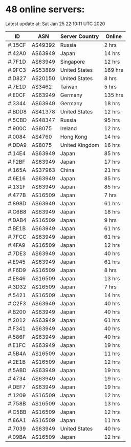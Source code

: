 # 48 online servers:

Latest update at: Sat Jan 25 22:10:11 UTC 2020

| ID | ASN | Server Country | Online |
| -- | --- | -------------- | ------ |
| #.15CF | AS49392 | Russia | 2 hrs |
| #.42A0 | AS63949 | Japan | 14 hrs |
| #.7F1D | AS63949 | Singapore | 12 hrs |
| #.9FC3 | AS53889 | United States | 169 hrs |
| #.D827 | AS20150 | United States | 8 hrs |
| #.7E1D | AS3462 | Taiwan | 5 hrs |
| #.E0CF | AS63949 | Germany | 135 hrs |
| #.3344 | AS63949 | Germany | 18 hrs |
| #.BDD8 | AS41378 | United States | 12 hrs |
| #.5CBD | AS48347 | Russia | 95 hrs |
| #.900C | AS8075 | Ireland | 12 hrs |
| #.0084 | AS4760 | Hong Kong | 14 hrs |
| #.DDA9 | AS8075 | United Kingdom | 16 hrs |
| #.14E4 | AS63949 | Japan | 85 hrs |
| #.F2BF | AS63949 | Japan | 17 hrs |
| #.165A | AS37963 | China | 21 hrs |
| #.6E16 | AS63949 | Japan | 85 hrs |
| #.131F | AS63949 | Japan | 85 hrs |
| #.477B | AS16509 | Japan | 7 hrs |
| #.898D | AS63949 | Japan | 61 hrs |
| #.C6B8 | AS63949 | Japan | 18 hrs |
| #.DAB4 | AS16509 | Japan | 9 hrs |
| #.BE1B | AS63949 | Japan | 61 hrs |
| #.7FCC | AS63949 | Japan | 61 hrs |
| #.4FA9 | AS16509 | Japan | 12 hrs |
| #.7DE3 | AS63949 | Japan | 40 hrs |
| #.E945 | AS63949 | Japan | 61 hrs |
| #.F6D9 | AS16509 | Japan | 8 hrs |
| #.E846 | AS16509 | Japan | 13 hrs |
| #.3D32 | AS16509 | Japan | 7 hrs |
| #.5421 | AS16509 | Japan | 14 hrs |
| #.C2F3 | AS63949 | Japan | 40 hrs |
| #.B200 | AS63949 | Japan | 40 hrs |
| #.2012 | AS63949 | Japan | 61 hrs |
| #.F341 | AS63949 | Japan | 40 hrs |
| #.586F | AS63949 | Japan | 40 hrs |
| #.E1FC | AS63949 | Japan | 19 hrs |
| #.5B4A | AS16509 | Japan | 11 hrs |
| #.2E1B | AS16509 | Japan | 12 hrs |
| #.5ABD | AS63949 | Japan | 19 hrs |
| #.4734 | AS63949 | Japan | 19 hrs |
| #.DEF7 | AS63949 | Japan | 19 hrs |
| #.1209 | AS16509 | Japan | 12 hrs |
| #.758B | AS16509 | Japan | 13 hrs |
| #.C5BB | AS16509 | Japan | 12 hrs |
| #.86A1 | AS16509 | Japan | 11 hrs |
| #.7039 | AS63949 | United States | 40 hrs |
| #.09BA | AS16509 | Japan | 12 hrs |

